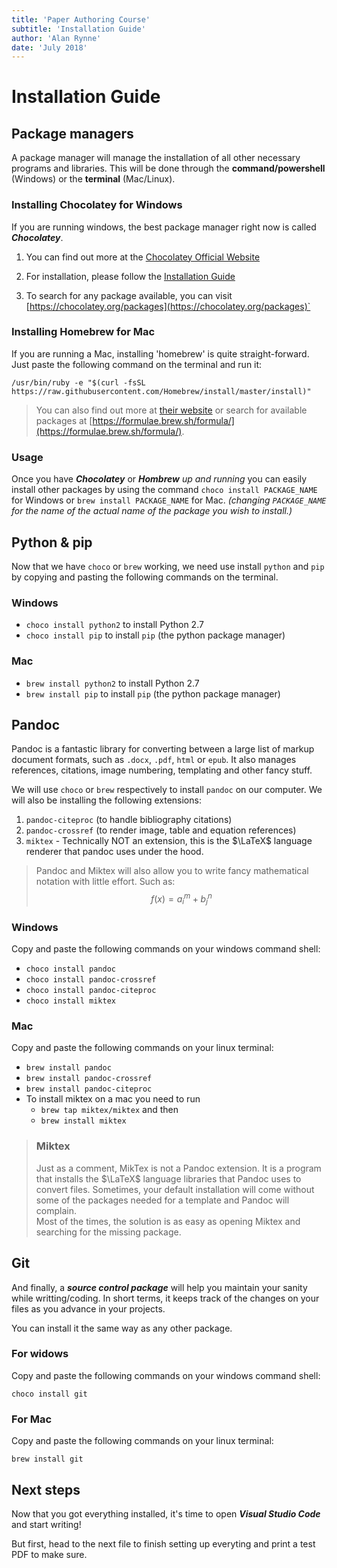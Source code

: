 ```yaml
---
title: 'Paper Authoring Course'
subtitle: 'Installation Guide'
author: 'Alan Rynne'
date: 'July 2018'
---
```


# Installation Guide

## Package managers

A package manager will manage the installation of all other necessary programs and libraries. This will be done through the **command/powershell** (Windows) or the **terminal** (Mac/Linux).

### Installing Chocolatey for Windows

If you are running windows, the best package manager right now is called ***Chocolatey***.

1. You can find out more at the [Chocolatey Official Website](https://chocolatey.org/)

2. For installation, please follow the [Installation Guide](https://chocolatey.org/install)

3. To search for any package available, you can visit [https://chocolatey.org/packages](https://chocolatey.org/packages)`

### Installing Homebrew for Mac

If you are running a Mac, installing 'homebrew' is quite straight-forward. Just paste the following command on the terminal and run it:

`/usr/bin/ruby -e "$(curl -fsSL https://raw.githubusercontent.com/Homebrew/install/master/install)"
`

> You can also find out more at [their website](https://brew.sh) or search for available packages at [https://formulae.brew.sh/formula/](https://formulae.brew.sh/formula/).

### Usage

Once you have ***Chocolatey*** or ***Hombrew*** *up and running* you can easily install other packages by using the command `choco install PACKAGE_NAME` for Windows or `brew install PACKAGE_NAME` for Mac. *(changing `PACKAGE_NAME` for the name of the actual name of the package you wish to install.)*


## Python & pip

Now that we have `choco` or `brew` working, we need use install `python` and `pip` by copying and pasting the following commands on the terminal.

### Windows

* `choco install python2` to install Python 2.7
* `choco install pip` to install `pip` (the python package manager)

### Mac

* `brew install python2` to install Python 2.7
* `brew install pip` to install `pip` (the python package manager)

## Pandoc

Pandoc is a fantastic library for converting between a large list of markup document formats, such as `.docx`, `.pdf`, `html` or `epub`. It also manages references, citations, image numbering, templating and other fancy stuff.

 We will use `choco` or `brew` respectively to install `pandoc` on our computer. We will also be installing the following extensions:

 1. `pandoc-citeproc` (to handle bibliography citations)
 2. `pandoc-crossref` (to render image, table and equation references)
 3. `miktex` - Technically NOT an extension, this is the $\LaTeX$ language renderer that pandoc uses under the hood.

> Pandoc and Miktex will also allow you to write fancy mathematical notation with little effort. Such as:
> $$f(x)=a^m_i + b^n_j$$

### Windows

Copy and paste the following commands on your windows command shell:

* `choco install pandoc`
* `choco install pandoc-crossref`
* `choco install pandoc-citeproc`
* `choco install miktex`

### Mac

Copy and paste the following commands on your linux terminal:

* `brew install pandoc`
* `brew install pandoc-crossref`
* `brew install pandoc-citeproc`
* To install miktex on a mac you need to run
    * `brew tap miktex/miktex` and then
    * `brew install miktex`

> ### Miktex
> Just as a comment, MikTex is not a Pandoc extension. It is a program that installs the $\LaTeX$ language libraries that Pandoc uses to convert files. Sometimes, your default installation will come without some of the packages needed for a template and Pandoc will complain.  
> Most of the times, the solution is as easy as opening Miktex and searching for the missing package.

## Git

And finally, a ***source control package*** will help you maintain your sanity while writting/coding. In short terms, it keeps track of the changes on your files as you advance in your projects.

You can install it the same way as any other package.

### For widows

Copy and paste the following commands on your windows command shell:

`choco install git`

### For Mac

Copy and paste the following commands on your linux terminal:

`brew install git`

## Next steps

Now that you got everything installed, it's time to open ***Visual Studio Code*** and start writing! 

But first, head to the next file to finish setting up everyting and print a test PDF to make sure.